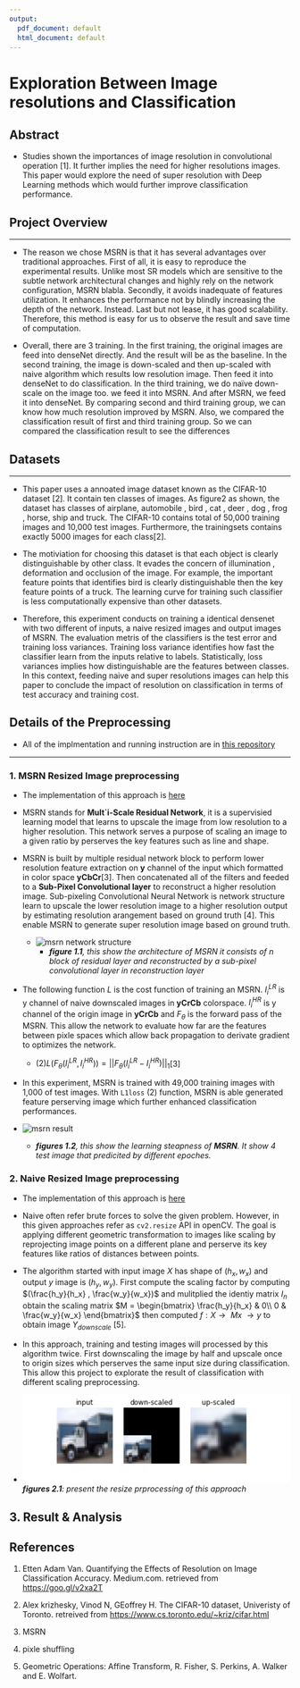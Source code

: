 ```yaml
---
output:
  pdf_document: default
  html_document: default
---
```

# Exploration Between Image resolutions and Classification

## Abstract

* Studies shown the importances of image resolution in convolutional operation [1]. It further implies the need for higher resolutions images. This paper would explore the need of super resolution with Deep Learning methods which would further improve classification performance.

## Project Overview

----

* The reason we chose MSRN is that it has several advantages over traditional approaches. First of all, it is easy to reproduce the experimental results. Unlike most SR models which are sensitive to the subtle network architectural changes and highly rely on the network configuration, MSRN blabla. Secondly, it avoids inadequate of features utilization. It enhances the performance not by blindly increasing the depth of the network. Instead. Last but not lease, it has good scalability. Therefore, this method is easy for us to observe the result and save time of computation.

* Overall, there are 3 training. In the first training, the original images are feed into denseNet directly. And the result will be as the baseline. In the second training, the image is down-scaled and then up-scaled with naive algorithm which results low resolution image. Then feed it into denseNet to do classification. In the third training, we do naïve down-scale on the image too. we feed it into MSRN. And after MSRN, we feed it into denseNet. By comparing second and third training group, we can know how much resolution improved by MSRN. Also, we compared the classification result of first and third training group. So we can compared the classification result to see the differences


## Datasets

----

* This paper uses a annoated image dataset known as the CIFAR-10 dataset [2]. It contain ten classes of images. As figure2 as shown, the dataset has classes of airplane, automobile , bird , cat , deer , dog , frog , horse, ship and truck. The CIFAR-10 contains total of 50,000 training images and 10,000 test images. Furthermore, the trainingsets contains exactly 5000 images for each class[2].

* The motiviation for choosing this dataset is that each object is clearly distinguishable by other class. It evades the concern of illumination , deformation and occlusion of the image. For example, the important feature points that identifies bird is clearly distinguishable then the key feature points of a truck. The learning curve for training such classifier is less computationally expensive than other datasets.

* Therefore, this experiment conducts on training a identical densenet with two different of inputs, a naive resized images and output images of MSRN. The evaluation metris of the classifiers is the test error and training loss variances. Training loss variance identifies how fast the classifier learn from the inputs relative to labels. Statistically, loss variances implies how distinguishable are the features between classes. In this context, feeding naive and super resolutions images can help this paper to conclude the impact of resolution on classification in terms of test accuracy and training cost.

## Details of the Preprocessing

* All of the implmentation and running instruction are in [this repository](https://github.com/Riotpiaole/SR-MSRN-in-classification)

----

### 1. MSRN Resized Image preprocessing

* The implementation of this approach is [here](https://github.com/Riotpiaole/SR-MSRN-in-classification/blob/master/models/msrn_torch.py)

* MSRN stands for **Mult`i-Scale Residual Network**, it is a supervisied learning model that learns to upscale the image from low resolution to a higher resolution. This network serves a purpose of scaling an image to a given ratio by perserves the key features such as line and shape.

* MSRN is built by multiple residual network block to perform lower resolution feature extraction on **y** channel of the input which formatted in color space **yCbCr**[3]. Then concatenated all of the filters and feeded to a **Sub-Pixel Convolutional layer** to reconstruct a higher resolution image. Sub-pixeling Convolutional Neural Network is network structure learn to upscale the lower resolution image to a higher resolution output by estimating resolution arangement based on ground truth [4]. This enable MSRN to generate super resolution image based on ground truth.

  * ![msrn network structure](figures/MSRN_model.png)
    * _**figure 1.1**, this show the architecture of MSRN it consists of n block of residual layer and reconstructed by a sub-pixel convolutional layer in reconstruction layer_

* The following function $L$ is the cost function of training an MSRN. $I_i^{LR}$ is y channel of naive downscaled images in **yCrCb** colorspace. $I_i^{HR}$ is y channel of the origin image in **yCrCb** and $F_\theta$ is the forward pass of the MSRN. This allow the network to evaluate how far are the features between pixle spaces which allow back propagation to derivate gradient to optimizes the network.

  - $(2) L(F_\theta (I_i^{LR}, I_i^{HR})) =||F_\theta (I_i^{LR} - I_i^{HR}) ||_1$[3]

* In this experiment, MSRN is trained with 49,000 training images with 1,000 of test images. With `L1loss` (2) function, MSRN is able generated feature perserving image which further enhanced classification performances.


* ![msrn result](./figures/MSRN_learning_result.png)
  * _**figures 1.2**, this show the learning steapness of **MSRN**. It show 4 test image that predicited by different epoches._

### 2. Naive Resized Image preprocessing

* The implementation of this approach is [here](https://github.com/Riotpiaole/SR-MSRN-in-classification/blob/a98712464ad7219328bb27c478c032b460e0f901/utils.py#L135)

* Naive often refer brute forces to solve the given problem. However, in this given approaches refer as `cv2.resize` API in openCV. The goal is applying different geometric transformation to images like scaling by reprojecting image points on a different plane and perserve its key features like ratios of distances between points.

* The algorithm started with input image $X$ has shape of $(h_x, w_x)$ and output $y$ image is $(h_y,w_y)$. First compute the scaling factor by computing $(\frac{h_y}{h_x} , \frac{w_y}{w_x})$ and mulitplied the identiy matrix $I_n$ obtain the scaling matrix $M = \begin{bmatrix} \frac{h_y}{h_x} & 0\\ 0 & \frac{w_y}{w_x} \end{bmatrix}$ then computed $f:X \rightarrow \text{  }Mx \text{ } \rightarrow y$ to obtain image $Y_{downscale}$ [5].

* In this approach, training and testing images will processed by this algorithm twice. First downscaling the image by half and upscale  once to origin sizes which perserves the same input size during classification. This allow this project to explorate the result of classification with different scaling preprocessing.

* ![naive approaches](./figures/naive_approaches.png) _**figures  2.1**: present the resize prprocessing of this approach_

## 3. Result & Analysis


## References

1. Etten Adam Van. Quantifying the Effects of Resolution on Image Classification Accuracy. Medium.com. retrieved from https://goo.gl/v2xa2T

2. Alex krizhesky, Vinod N, GEoffrey H. The CIFAR-10 dataset, Univeristy of Toronto. retreived from https://www.cs.toronto.edu/~kriz/cifar.html

3. MSRN

4. pixle shuffling

5. Geometric Operations: Affine Transform, R. Fisher, S. Perkins, A. Walker and E. Wolfart.